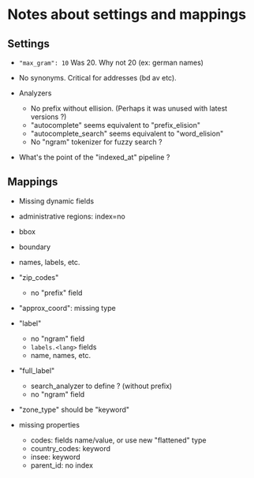 # Notes about settings and mappings

## Settings

 * `"max_gram": 10`
 Was 20. Why not 20 (ex: german names)

 * No synonyms. Critical for addresses (bd av etc).

 * Analyzers
 	* No prefix without ellision. (Perhaps it was unused with latest versions ?)
 	* "autocomplete" seems equivalent to "prefix_elision"
 	* "autocomplete_search" seems equivalent to "word_elision"
 	* No "ngram" tokenizer for fuzzy search ?

 * What's the point of the "indexed_at" pipeline ?


## Mappings

* Missing dynamic fields
 * administrative regions: index=no
 * bbox
 * boundary
 * names, labels, etc.

* "zip_codes"
	* no "prefix" field

* "approx_coord": missing type

* "label"
	* no "ngram" field
	* `labels.<lang>` fields
	* name, names, etc.

* "full_label"
	* search_analyzer to define ? (without prefix)
	* no "ngram" field

* "zone_type" should be "keyword"

* missing properties
	* codes: fields name/value, or use new "flattened" type
	* country_codes: keyword
	* insee: keyword
	* parent_id: no index




